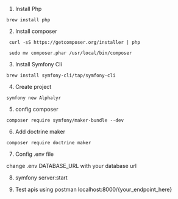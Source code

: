 
1. Install Php

```
brew install php
```

2. Install composer

```
 curl -sS https://getcomposer.org/installer | php
```

```
 sudo mv composer.phar /usr/local/bin/composer
```

3. Install Symfony Cli

```
brew install symfony-cli/tap/symfony-cli
```

4. Create project

```
symfony new Alphalyr
```

5. config composer

```
composer require symfony/maker-bundle --dev
```

6. Add doctrine maker

```
composer require doctrine maker
```

7. Config .env file

change .env DATABASE_URL with your database url

8. symfony server:start


9. Test apis using postman localhost:8000/{your_endpoint_here}